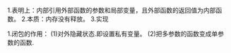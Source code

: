 1.表明上：内部引用外部函数的参数和局部变量，且外部函数的返回值为内部函数。
2.本质：内存没有释放。
3.实现

1.闭包的作用：
(1)对外隐藏状态.即设置私有变量。
(2)把多参数的函数变成单参数的函数.
